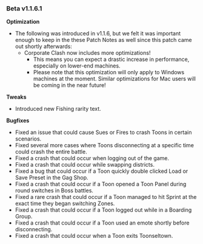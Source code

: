### Beta v1.1.6.1

**Optimization**
- The following was introduced in v1.1.6, but we felt it was important enough to keep in the these Patch Notes as well since this patch came out shortly afterwards:
  - Corporate Clash now includes more optimizations!
    - This means you can expect a drastic increase in performance, especially on lower-end machines.
    - Please note that this optimization will only apply to Windows machines at the moment. Similar optimizations for Mac users will be coming in the near future!

**Tweaks**
- Introduced new Fishing rarity text.

**Bugfixes**
- Fixed an issue that could cause Sues or Fires to crash Toons in certain scenarios.
- Fixed several more cases where Toons disconnecting at a specific time could crash the entire battle.
- Fixed a crash that could occur when logging out of the game.
- Fixed a crash that could occur while swapping districts.
- Fixed a bug that could occur if a Toon quickly double clicked Load or Save Preset in the Gag Shop.
- Fixed a crash that could occur if a Toon opened a Toon Panel during round switches in Boss battles.
- Fixed a rare crash that could occur if a Toon managed to hit Sprint at the exact time they began switching Zones.
- Fixed a crash that could occur if a Toon logged out while in a Boarding Group.
- Fixed a crash that could occur if a Toon used an emote shortly before disconnecting.
- Fixed a crash that could occur when a Toon exits Toonseltown.
